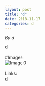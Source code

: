 ```yaml
---
layout: post
title: "d"
date: 2018-11-17
categories: d
---
```


*By d*

d<br /><br />#Images:<br />![ Image 0](d "Image0")<br /><br />Links:<br />[d](d)